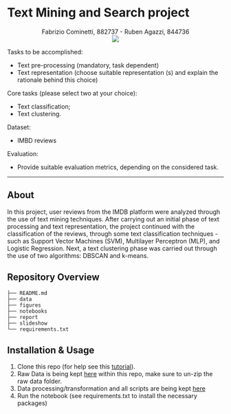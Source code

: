 # Text Mining and Search project

<center>Fabrizio Cominetti, 882737 - Ruben Agazzi, 844736</center>

<center><img src="https://www.scienze.unimib.it/sites/sc02/files/scientifica_logo.png"></center>

Tasks to be accomplished:
- Text pre-processing (mandatory, task dependent)
- Text representation (choose suitable representation (s) and explain the rationale behind this choice)

Core tasks (please select two at your choice):
- Text classification;
- Text clustering.

Dataset:
- IMBD reviews

Evaluation:
- Provide suitable evaluation metrics, depending on the considered task.

---

## About

In this project, user reviews from the IMDB platform were analyzed through the use of text mining techniques. After carrying out an initial phase of text processing and text representation, the project continued with the classification of the reviews, through some text classification techniques - such as Support Vector Machines (SVM), Multilayer Perceptron (MLP), and Logistic Regression. Next, a text clustering phase was carried out through the use of two algorithms: DBSCAN and k-means.

## Repository Overview

```
├── README.md
├── data
├── figures
├── notebooks
├── report
├── slideshow
└── requirements.txt
```

## Installation & Usage

1. Clone this repo (for help see this [tutorial](https://help.github.com/articles/cloning-a-repository/)).
2. Raw Data is being kept [here](/data/raw/) within this repo, make sure to un-zip the raw data folder.
3. Data processing/transformation and all scripts are being kept [here](/notebooks/)
4. Run the notebook (see requirements.txt to install the necessary packages)